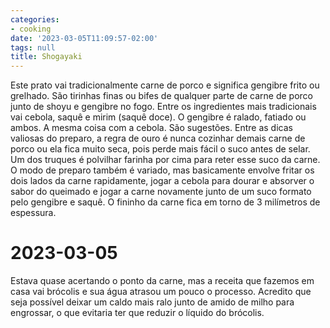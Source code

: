 ```yaml
---
categories:
- cooking
date: '2023-03-05T11:09:57-02:00'
tags: null
title: Shogayaki
---
```


Este prato vai tradicionalmente carne de porco e significa gengibre frito ou grelhado. São tirinhas finas ou bifes de qualquer parte de carne de porco junto de shoyu e gengibre no fogo. Entre os ingredientes mais tradicionais vai cebola, saquê e mirim (saquê doce). O gengibre é ralado, fatiado ou ambos. A mesma coisa com a cebola. São sugestões. Entre as dicas valiosas do preparo, a regra de ouro é nunca cozinhar demais carne de porco ou ela fica muito seca, pois perde mais fácil o suco antes de selar. Um dos truques é polvilhar farinha por cima para reter esse suco da carne. O modo de preparo também é variado, mas basicamente envolve fritar os dois lados da carne rapidamente, jogar a cebola para dourar e absorver o sabor do queimado e jogar a carne novamente junto de um suco formato pelo gengibre e saquê. O fininho da carne fica em torno de 3 milímetros de espessura.

# 2023-03-05

Estava quase acertando o ponto da carne, mas a receita que fazemos em casa vai brócolis e sua água atrasou um pouco o processo. Acredito que seja possível deixar um caldo mais ralo junto de amido de milho para engrossar, o que evitaria ter que reduzir o líquido do brócolis.

